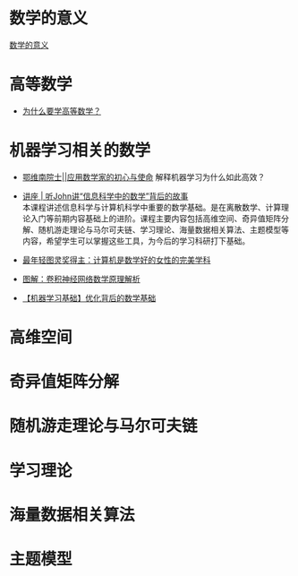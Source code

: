 # 数学的意义
[数学的意义](https://mp.weixin.qq.com/s/diw02vlrana0QiXGGeQRrQ)

# 高等数学
* [为什么要学高等数学？](https://mp.weixin.qq.com/s/_-8NlGZYSdQYZFqboECpNQ)


# 机器学习相关的数学
* [鄂维南院士||应用数学家的初心与使命](
https://mp.weixin.qq.com/s/Qj1jl_tto_0-R0iHoQsnCw)
解释机器学习为什么如此高效？
* [讲座 | 听John讲“信息科学中的数学”背后的故事](https://mp.weixin.qq.com/s/hsnM1s_BavPfe5PmhByYqQ)  
本课程讲述信息科学与计算机科学中重要的数学基础。是在离散数学、计算理论入门等前期内容基础上的进阶。课程主要内容包括高维空间、奇异值矩阵分解、随机游走理论与马尔可夫链、学习理论、海量数据相关算法、主题模型等内容，希望学生可以掌握这些工具，为今后的学习科研打下基础。

* [最年轻图灵奖得主：计算机是数学好的女性的完美学科](https://mp.weixin.qq.com/s/adDt0-Fhg05sqLm6_aruag)

* [图解：卷积神经网络数学原理解析](图解：卷积神经网络数学原理解析)
* [【机器学习基础】优化背后的数学基础](https://mp.weixin.qq.com/s/jWBIVSXPplYcJCslzMh63w)

# 高维空间

# 奇异值矩阵分解


# 随机游走理论与马尔可夫链

# 学习理论

# 海量数据相关算法

# 主题模型